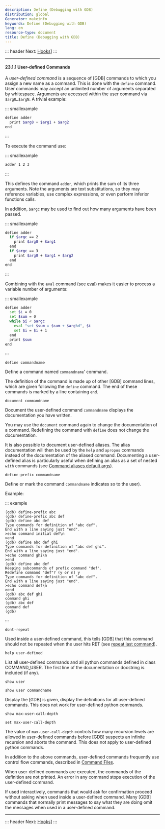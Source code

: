 ```yaml
---
description: Define (Debugging with GDB)
distribution: global
Generator: makeinfo
keywords: Define (Debugging with GDB)
lang: en
resource-type: document
title: Define (Debugging with GDB)
---
```

::: header
Next: [Hooks](Hooks.html#Hooks)]
:::

---

#### 23.1.1 User-defined Commands

A *user-defined command* is a sequence of [GDB] commands to which you assign a new name as a command. This is done with the `define` command. User commands may accept an unlimited number of arguments separated by whitespace. Arguments are accessed within the user command via `$arg0…$argN`. A trivial example:

::: smallexample

```bash
define adder
  print $arg0 + $arg1 + $arg2
end
```

:::

To execute the command use:

::: smallexample

```bash
adder 1 2 3
```

:::

This defines the command `adder`, which prints the sum of its three arguments. Note the arguments are text substitutions, so they may reference variables, use complex expressions, or even perform inferior functions calls.

In addition, `$argc` may be used to find out how many arguments have been passed.

::: smallexample

```bash
define adder
  if $argc == 2
    print $arg0 + $arg1
  end
  if $argc == 3
    print $arg0 + $arg1 + $arg2
  end
end
```

:::

Combining with the `eval` command (see [eval](Output.html#eval)) makes it easier to process a variable number of arguments:

::: smallexample

```bash
define adder
  set $i = 0
  set $sum = 0
  while $i < $argc
    eval "set $sum = $sum + $arg%d", $i
    set $i = $i + 1
  end
  print $sum
end
```

:::

`define commandname`

Define a command named `commandname`' command.

The definition of the command is made up of other [GDB] command lines, which are given following the `define` command. The end of these commands is marked by a line containing `end`.

`document commandname`

Document the user-defined command `commandname` displays the documentation you have written.

You may use the `document` command again to change the documentation of a command. Redefining the command with `define` does not change the documentation.

It is also possible to document user-defined aliases. The alias documentation will then be used by the `help` and `apropos` commands instead of the documentation of the aliased command. Documenting a user-defined alias is particularly useful when defining an alias as a set of nested `with` commands (see [Command aliases default args](Command-aliases-default-args.html#Command-aliases-default-args)).

`define-prefix commandname`

Define or mark the command `commandname` indicates so to the user).

Example:

::: example

```example
(gdb) define-prefix abc
(gdb) define-prefix abc def
(gdb) define abc def
Type commands for definition of "abc def".
End with a line saying just "end".
>echo command initial def\n
>end
(gdb) define abc def ghi
Type commands for definition of "abc def ghi".
End with a line saying just "end".
>echo command ghi\n
>end
(gdb) define abc def
Keeping subcommands of prefix command "def".
Redefine command "def"? (y or n) y
Type commands for definition of "abc def".
End with a line saying just "end".
>echo command def\n
>end
(gdb) abc def ghi
command ghi
(gdb) abc def
command def
(gdb)
```

:::

`dont-repeat`

Used inside a user-defined command, this tells [GDB] that this command should not be repeated when the user hits RET (see [repeat last command](Command-Syntax.html#Command-Syntax)).

`help user-defined`

List all user-defined commands and all python commands defined in class COMMAND_USER. The first line of the documentation or docstring is included (if any).

`show user`

`show user commandname`

Display the [GDB] is given, display the definitions for all user-defined commands. This does not work for user-defined python commands.

`show max-user-call-depth`

`set max-user-call-depth`

The value of `max-user-call-depth` controls how many recursion levels are allowed in user-defined commands before [GDB] suspects an infinite recursion and aborts the command. This does not apply to user-defined python commands.

In addition to the above commands, user-defined commands frequently use control flow commands, described in [Command Files](Command-Files.html#Command-Files).

When user-defined commands are executed, the commands of the definition are not printed. An error in any command stops execution of the user-defined command.

If used interactively, commands that would ask for confirmation proceed without asking when used inside a user-defined command. Many [GDB] commands that normally print messages to say what they are doing omit the messages when used in a user-defined command.

---

::: header
Next: [Hooks](Hooks.html#Hooks)]
:::
